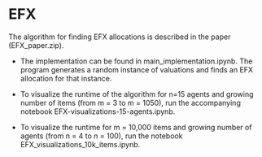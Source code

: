 # EFX
The algorithm for finding EFX allocations is described in the paper (EFX_paper.zip). 
- The implementation can be found in main_implementation.ipynb. The program generates a random instance of valuations and finds an EFX allocation for that instance. 

- To visualize the runtime of the algorithm for n=15 agents and growing number of items (from m = 3 to m = 1050), run the accompanying notebook EFX-visualizations-15-agents.ipynb.
- To visualize the runtime for m = 10,000 items and growing number of agents (from n = 4 to n = 100), run the notebook EFX_visualizations_10k_items.ipynb.
